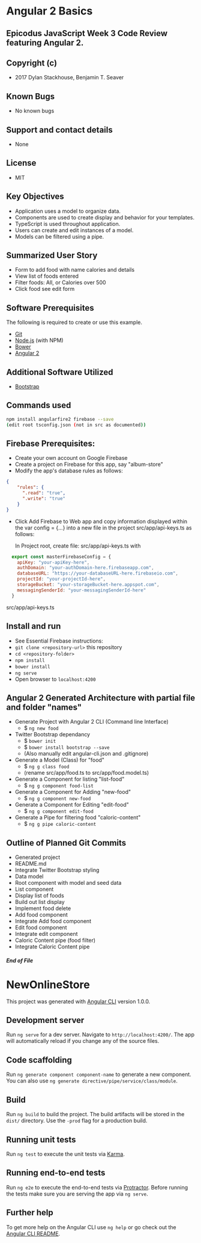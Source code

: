 # Angular 2 Basics

## Epicodus JavaScript Week 3 Code Review featuring Angular 2.

## Copyright (c)
* 2017 Dylan Stackhouse, Benjamin T. Seaver

## Known Bugs
* No known bugs

## Support and contact details
* None

## License
* MIT

## Key Objectives
* Application uses a model to organize data.
* Components are used to create display and behavior for your templates.
* TypeScript is used throughout application.
* Users can create and edit instances of a model.
* Models can be filtered using a pipe.

## Summarized User Story
* Form to add food with name calories and details
* View list of foods entered
* Filter foods: All, or Calories over 500
* Click food see edit form

## Software Prerequisites
The following is required to create or use this example.

* [Git](https://git-scm.com/)
* [Node.js](https://nodejs.org/) (with NPM)
* [Bower](https://bower.io/)
* [Angular 2](https://www.npmjs.com/package/angular2-cli)

## Additional Software Utilized
* [Bootstrap](http://getbootstrap.com/)

## Commands used
``` sh
npm install angularfire2 firebase --save
(edit root tsconfig.json (not in src as documented))
```

## Firebase Prerequisites:
* Create your own account on Google Firebase
* Create a project on Firebase for this app, say "album-store"
* Modify the app's database rules as follows:

``` JSON
{
    "rules": {
      ".read": "true",
      ".write": "true"
    }
}
```
* Click Add Firebase to Web app and copy information displayed within the var config = {...} into a new file in the project src/app/api-keys.ts as follows:

  In Project root, create file: src/app/api-keys.ts with

``` js
  export const masterFirebaseConfig = {
    apiKey: "your-apiKey-here",
    authDomain: "your-authDomain-here.firebaseapp.com",
    databaseURL: "https://your-databaseURL-here.firebaseio.com",
    projectId: "your-projectId-here",
    storageBucket: "your-storageBucket-here.appspot.com",
    messagingSenderId: "your-messagingSenderId-here"
  }
```

src/app/api-keys.ts

## Install and run
* See Essential Firebase instructions:
* `git clone <repository-url>` this repository
* `cd <repository-folder>`
* `npm install`
* `bower install`
* `ng serve`
* Open browser to `localhost:4200`

## Angular 2 Generated Architecture with partial file and folder "names"
* Generate Project with Angular 2 CLI (Command line Interface)
  * $ `ng new food`
* Twitter Bootstrap dependancy
  * $ `bower init`
  * $ `bower install bootstrap --save`
  * (Also manually edit angular-cli.json and .gitignore)
* Generate a Model (Class) for "food"
  * $ `ng g class food`
  * (rename src/app/food.ts to src/app/food.model.ts)
* Generate a Component for listing "list-food"
  * $ `ng g component food-list`
* Generate a Component for Adding "new-food"
  * $ `ng g component new-food`
* Generate a Component for Editing "edit-food"
  * $ `ng g component edit-food`
* Generate a Pipe for filtering food "caloric-content"
  * $ `ng g pipe caloric-content`


## Outline of Planned Git Commits
* Generated project
* README.md
* Integrate Twitter Bootstrap styling
* Data model
* Root component with model and seed data
* List component
* Display list of foods
* Build out list display
* Implement food delete
* Add food component
* Integrate Add food component
* Edit food component
* Integrate edit component
* Caloric Content pipe (food filter)
* Integrate Caloric Content pipe


##### End of File



# NewOnlineStore

This project was generated with [Angular CLI](https://github.com/angular/angular-cli) version 1.0.0.

## Development server

Run `ng serve` for a dev server. Navigate to `http://localhost:4200/`. The app will automatically reload if you change any of the source files.

## Code scaffolding

Run `ng generate component component-name` to generate a new component. You can also use `ng generate directive/pipe/service/class/module`.

## Build

Run `ng build` to build the project. The build artifacts will be stored in the `dist/` directory. Use the `-prod` flag for a production build.

## Running unit tests

Run `ng test` to execute the unit tests via [Karma](https://karma-runner.github.io).

## Running end-to-end tests

Run `ng e2e` to execute the end-to-end tests via [Protractor](http://www.protractortest.org/).
Before running the tests make sure you are serving the app via `ng serve`.

## Further help

To get more help on the Angular CLI use `ng help` or go check out the [Angular CLI README](https://github.com/angular/angular-cli/blob/master/README.md).
